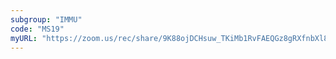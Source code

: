 ```yaml
---
subgroup: "IMMU"
code: "MS19"
myURL: "https://zoom.us/rec/share/9K88ojDCHsuw_TKiMb1RvFAEQGz8gRXfnbXl8YuWUQ19EOPY4AztYIo4UK43VOoa.ULB4IDXY73PuyRD0?startTime=1623947367000"
---
```


